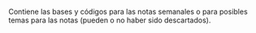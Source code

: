 Contiene las bases y códigos para las notas semanales o para posibles temas para las notas (pueden o no haber sido descartados).
